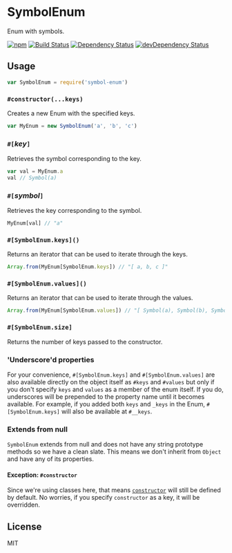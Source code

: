 # SymbolEnum

Enum with symbols.

[![npm](https://img.shields.io/npm/v/symbol-enum.svg?style=flat-square)](https://www.npmjs.com/package/symbol-enum)
[![Build Status](https://img.shields.io/travis/seangenabe/symbol-enum/master.svg?style=flat-square)](https://travis-ci.org/seangenabe/symbol-enum)
[![Dependency Status](https://img.shields.io/david/seangenabe/symbol-enum.svg?style=flat-square)](https://david-dm.org/seangenabe/symbol-enum)
[![devDependency Status](https://img.shields.io/david/dev/seangenabe/symbol-enum.svg?style=flat-square)](https://david-dm.org/seangenabe/symbol-enum#info=devDependencies)

## Usage

```javascript
var SymbolEnum = require('symbol-enum')
```

### `#constructor(...keys)`

Creates a new Enum with the specified keys.

````javascript
var MyEnum = new SymbolEnum('a', 'b', 'c')
````

### `#[`*key*`]`

Retrieves the symbol corresponding to the key.

````javascript
var val = MyEnum.a
val // Symbol(a)
````

### `#[`*symbol*`]`

Retrieves the key corresponding to the symbol.

````javascript
MyEnum[val] // "a"
````

### `#[SymbolEnum.keys]()`

Returns an iterator that can be used to iterate through the keys.

```javascript
Array.from(MyEnum[SymbolEnum.keys]) // "[ a, b, c ]"
```

### `#[SymbolEnum.values]()`

Returns an iterator that can be used to iterate through the values.

```javascript
Array.from(MyEnum[SymbolEnum.values]) // "[ Symbol(a), Symbol(b), Symbol(c) ]"
```

### `#[SymbolEnum.size]`

Returns the number of keys passed to the constructor.

### 'Underscore'd properties

For your convenience, `#[SymbolEnum.keys]` and `#[SymbolEnum.values]` are also available directly on the object itself as `#keys` and `#values` but only if you don't specify `keys` and `values` as a member of the enum itself. If you do, underscores will be prepended to the property name until it becomes available. For example, if you added both `keys` and `_keys` in the Enum, `#[SymbolEnum.keys]` will also be available at `#__keys`.

### Extends from null

`SymbolEnum` extends from null and does not have any string prototype methods so we have a clean slate. This means we don't inherit from `Object` and have any of its properties.

#### Exception: `#constructor`

Since we're using classes here, that means [`constructor`][Object.prototype.constructor] will still be defined by default. No worries, if you specify `constructor` as a key, it will be overridden.

## License

MIT

[Object.prototype.constructor]: https://developer.mozilla.org/en-US/docs/Web/JavaScript/Reference/Global_Objects/Object/constructor
